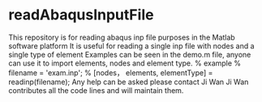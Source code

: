 # readAbaqusInputFile
This repository is for reading abaqus inp file purposes in the Matlab software platform
It is useful for reading a single inp file with nodes and a single type of element
Examples can be seen in the demo.m file, anyone can use it to import elements, nodes and element type.
% example
% filename = 'exam.inp';
% [nodes， elements, elementType] = readinp(filename);
Any help can be asked please contact Ji Wan
Ji Wan contributes all the code lines and will maintain them.
